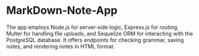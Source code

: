 # MarkDown-Note-App
The app employs Node.js for server-side logic, Express.js for routing, Multer for handling file uploads, and Sequelize ORM for interacting with the PostgreSQL database. It offers endpoints for checking grammar, saving notes, and rendering notes in HTML format.
